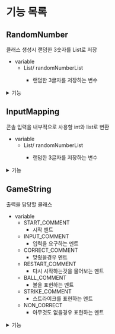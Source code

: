 # 기능 목록

## RandomNumber
클래스 생성시 랜덤한 3숫자를 List로 저장
* variable
  * List/<Integer> randomNumberList
    * 랜덤한 3글자를 저장하는 변수

<details>
<summary> 기능</summary>

| access modifier | method              | 설명                   |
|-----------------|---------------------|----------------------|
| public          | RandomNumber        | 랜덤한 3글자를 만들어 클래스에 저장 |
| public          | getNumberOfStrike   | 스트라이크의 갯수를 구한다       |
| public          | getNumberOfBall     | 볼의 갯수를 구한다           |
| private         | setRandomNumberList | 각자 다른 숫자 3개를 만든다     |
| private         | getRandomNumberList | 만들어진 랜덤수를 반환         |


<details>
<summary> RandomNumber</summary>

* parameter
  

* result
  *   클래스 생성 할때 랜덤한 3글자 설정

</details>

<details>
<summary> setRandomNumberList </summary>

랜덤한 3글자를 만들어서 반환한다
* parameter
  

* result
  * List\<Integer>
    * 랜덤한 3글자가 저장된 List

</details>

<details>
<summary> getRandomNumberList </summary>

만들어진 랜덤한 3글자를 반환한다
* parameter


* result
  * List\<Integer>
    * 랜덤한 3글자가 저장된 List

</details>


<details>
<summary> getNumberOfStrike </summary>

클래스에 저장된 숫자와비교해 Strike의 수를 반환
* parameter
    * List/<Integer> userNumberList
        * 3자리 숫자로 구성된 list

* result
    * int numberOfStrike

</details>

<details>
<summary> getNumberOfBall </summary>

클래스에 저장된 숫자와비교해 Ball의 수를 반환
* parameter
    * List/<Integer> userNumberList
        * 3자리 숫자로 구성된 list

* result
    * int numberOfBall

</details>

</details>

## InputMapping
콘솔 입력을 내부적으로 사용할 int와 list로 변환
* variable
  * List/<Integer> randomNumberList
    * 랜덤한 3글자를 저장하는 변수

<details>
<summary> 기능</summary>

| access modifier | method                | 설명                        |
|-----------------|-----------------------|---------------------------|
| public          | InputMapping          | 콘솔을 통한 입력을 변환하기 위한 클래스    |
| public          | getGameNumberList     | 입력된 int 형 범위값을 list형태로 변환 |
| public          | getRestartFlag        | 다시 시작하는물음에 답을 유효성 검사하여 저장 |
| private         | getConsoleInt         | 입렵된 것이 정수이며 int형 범위값인지 검사 |
| private         | nonValidateGameNumber | 게임의 형식에 맞는지 검사            |

<details>
<summary> getGameNumberList </summary>

입력 조건이 맞는지 검사하고 반환한다

* parameter

* result
    * List/<Integer> getInputNumberList
      * 숫자의 각자리가 list로 저장

</details>

<details>
<summary> getRestartFlag </summary>

다시 시작할것인지 flag로 저장하기위해 유효성 검사를 포함하여 구현 
1혹은 2가 아니라면 IllegalArgumentException
* parameter

* result
  * int gameNumber

</details>

<details>
<summary> getConsoleInt </summary>

Console.readLine()을 통해 콘솔에서 값을 읽어 정수이고 int형 범위일때 int로 반환한다
아니라면 IllegalArgumentException
* parameter

* result
    * int gameNumber

</details>

<details>
<summary> nonValidateGameNumber </summary>

3자리수이며 각자리의 수가 중복되지 않는 수일때 true
아니면 false
* parameter
  * int inputNumber 
    * int형으로 변환된수
* result
    * boolean result
    
</details>

</details>

## GameString
출력을 담당할 클래스
* variable
  * START_COMMENT
    * 시작 멘트
  * INPUT_COMMENT
    * 입력을 요구하는 멘트
  * CORRECT_COMMENT
    * 맞췄을경우 멘트
  * RESTART_COMMENT
    * 다시 시작하는것을 물어보는 멘트
  * BALL_COMMENT
    * 볼을 표현하는 멘트
  * STRIKE_COMMENT
    * 스트라이크를 표현하는 멘트
  * NON_CORRECT
    * 아무것도 없을경우 표현하는 멘트

<details>
<summary> 기능</summary>

| access modifier | method            | 설명                           |
|-----------------|-------------------|------------------------------|
| public          | GameString        | 출력을 위한 String을 관리하는 클래스      |
| public          | getStartComment   | 시작멘트                         |
| public          | getCorrectComment | 정답일 경우 멘트                    |
| public          | getInputComment   | 입력을 요구하는 멘트                  |
| public          | getRestartComment | 게임을 다시 시작하는지 확인하는 멘트         |
| private         | getPlayingString  | 입력한 값의 볼과 스트라이크를 String으로 변환 |

<details>
<summary> getStartComment </summary>

시작멘트를 반환

* parameter

* result
  * String START_COMMENT

</details>

<details>
<summary> getCorrectComment </summary>

정답 멘트를 반환
* parameter

* result
  * String CORRECT_COMMENT

</details>

<details>
<summary> getInputComment </summary>

입력을 요구하는 멘트 반환
* parameter

* result
  * String INPUT_COMMENT

</details>

<details>
<summary> getRestartComment </summary>

다시 게임을 하는지 물어보는 멘트
* parameter

* result~~~~
  * String RESTART_COMMENT

</details>

<details>
<summary> getPlayingString </summary>

게임 진행사항을 String으로 변환
* parameter
  * int numberOfStrike
    * 스트라이크 갯수
  * int numberOfBall
    * 볼 갯수
    
* result
  * String resultString

</details>

</details>